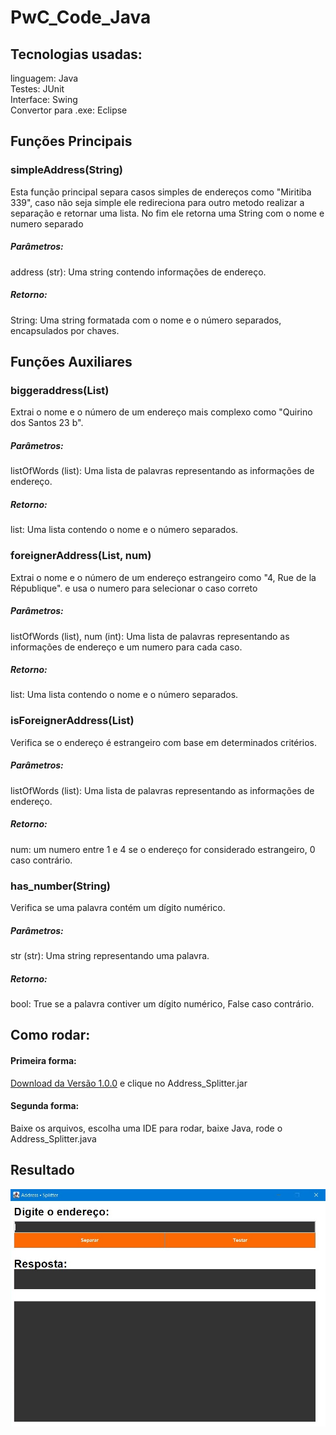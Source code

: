 # PwC_Code_Java

## Tecnologias usadas:
linguagem: Java
<br>
Testes: JUnit
<br>
Interface: Swing
<br>
Convertor para .exe: Eclipse

## Funções Principais

### simpleAddress(String)
Esta função principal separa casos simples de endereços como "Miritiba 339", caso não seja simple ele redireciona para outro metodo realizar a separação e retornar uma lista. No fim ele retorna uma String com o nome e numero separado

##### Parâmetros:
address (str): Uma string contendo informações de endereço.
##### Retorno:
String: Uma string formatada com o nome e o número separados, encapsulados por chaves.

## Funções Auxiliares
### biggeraddress(List<String>)
Extrai o nome e o número de um endereço mais complexo como "Quirino dos Santos 23 b".

##### Parâmetros:
listOfWords (list): Uma lista de palavras representando as informações de endereço.
##### Retorno:
list: Uma lista contendo o nome e o número separados.

### foreignerAddress(List<String>, num)
Extrai o nome e o número de um endereço estrangeiro como "4, Rue de la République". e usa o numero para selecionar o caso correto

##### Parâmetros:
listOfWords (list), num (int): Uma lista de palavras representando as informações de endereço e um numero para cada caso.
##### Retorno:
list: Uma lista contendo o nome e o número separados.

### isForeignerAddress(List<String>)
Verifica se o endereço é estrangeiro com base em determinados critérios.

##### Parâmetros:
listOfWords (list): Uma lista de palavras representando as informações de endereço.
##### Retorno:
num: um numero entre 1 e 4 se o endereço for considerado estrangeiro, 0 caso contrário.

### has_number(String)
Verifica se uma palavra contém um dígito numérico.

##### Parâmetros:
str (str): Uma string representando uma palavra.
##### Retorno:
bool: True se a palavra contiver um dígito numérico, False caso contrário.

## Como rodar:

#### Primeira forma:
[Download da Versão 1.0.0](https://github.com/ViniciusONevesRodrigues/PwC_Code_Java/releases/tag/v1.0.0) e clique no Address_Splitter.jar

#### Segunda forma:
Baixe os arquivos, escolha uma IDE para rodar, baixe Java, rode o Address_Splitter.java


## Resultado

![Resultado](img/result.jpg)
